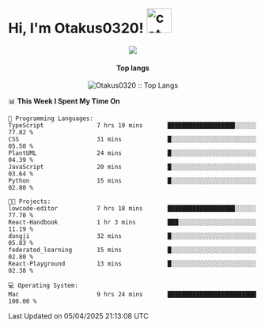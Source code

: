 <h1> Hi, I'm Otakus0320! <img src="https://media.giphy.com/media/mGcNjsfWAjY5AEZNw6/giphy.gif" width="50" alt="cat"></h1>

<p align="center"><a href="https://wakatime.com/@044d69d0-1253-4f60-96b6-5d19a0f9dde5"><img src="https://wakatime.com/badge/user/044d69d0-1253-4f60-96b6-5d19a0f9dde5.svg" /></a></p>

<h4 align="center">Top langs</h4>

<p align="center"><img src="https://github-readme-stats.vercel.app/api/top-langs/?username=Otakus0320&langs_count=10&theme=tokyonight&layout=compact&timestamp={{random_number}}" alt="Otakus0320 :: Top Langs" /></p>

<!--START_SECTION:waka-->
📊 **This Week I Spent My Time On** 

```text
💬 Programming Languages: 
TypeScript               7 hrs 19 mins       ███████████████████░░░░░░   77.82 % 
CSS                      31 mins             █░░░░░░░░░░░░░░░░░░░░░░░░   05.50 % 
PlantUML                 24 mins             █░░░░░░░░░░░░░░░░░░░░░░░░   04.39 % 
JavaScript               20 mins             █░░░░░░░░░░░░░░░░░░░░░░░░   03.64 % 
Python                   15 mins             █░░░░░░░░░░░░░░░░░░░░░░░░   02.80 % 

🐱‍💻 Projects: 
lowcode-editor           7 hrs 18 mins       ███████████████████░░░░░░   77.70 % 
React-Handbook           1 hr 3 mins         ███░░░░░░░░░░░░░░░░░░░░░░   11.19 % 
dongji                   32 mins             █░░░░░░░░░░░░░░░░░░░░░░░░   05.83 % 
federated_learning       15 mins             █░░░░░░░░░░░░░░░░░░░░░░░░   02.80 % 
React-Playground         13 mins             █░░░░░░░░░░░░░░░░░░░░░░░░   02.38 % 

💻 Operating System: 
Mac                      9 hrs 24 mins       █████████████████████████   100.00 % 
```


 Last Updated on 05/04/2025 21:13:08 UTC
<!--END_SECTION:waka-->
